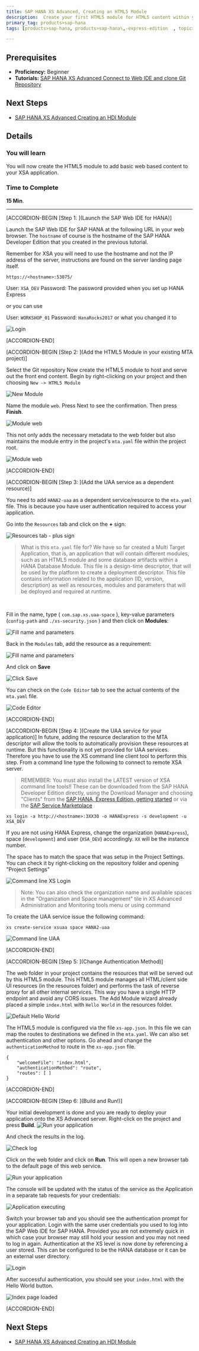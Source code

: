 ```yaml
---
title: SAP HANA XS Advanced, Creating an HTML5 Module
description:  Create your first HTML5 module for HTML5 content within your XSA application
primary_tag: products>sap-hana
tags: [products>sap-hana, products>sap-hana\,-express-edition  , topic>big-data, tutorial>beginner ]

---
```


## Prerequisites  
 - **Proficiency:** Beginner
 - **Tutorials:** [SAP HANA XS Advanced Connect to Web IDE and clone Git Repository](http://www.sap.com/developer/tutorials/xsa-connecting-webide.html)

## Next Steps
 - [SAP HANA XS Advanced Creating an HDI Module](http://www.sap.com/developer/tutorials/xsa-hdi-module.html)


## Details
### You will learn  
You will now create the HTML5 module to add basic web based content to your XSA application.


### Time to Complete
**15 Min**.

---


[ACCORDION-BEGIN [Step 1: ](Launch the SAP Web IDE for HANA)]

Launch the SAP Web IDE for SAP HANA at the following URL in your web browser. The `hostname` of course is the hostname of the SAP HANA Developer Edition that you created in the previous tutorial.

Remember for XSA you will need to use the hostname and not the IP address of the server, instructions are found on the server landing page itself.

`https://<hostname>:53075/`

User: `XSA_DEV`
Password: The password provided when you set up HANA Express

or you can use

User: `WORKSHOP_01`
Password: `HanaRocks2017` or what you changed it to

![Login](1.png)

[ACCORDION-END]


[ACCORDION-BEGIN [Step 2: ](Add the HTML5 Module in your existing MTA project)]

Select the Git repository  Now create the HTML5 module to host and serve out the front end content. Begin by right-clicking on your project and then choosing `New -> HTML5 Module`

![New Module](2.png)

Name the module `web`. Press Next to see the confirmation. Then press **Finish**.

![Module web](3.png)

This not only adds the necessary metadata to the web folder but also maintains the module entry in the project's `mta.yaml` file within the project root.

![Module web](4.png)

[ACCORDION-END]

[ACCORDION-BEGIN [Step 3: ](Add the UAA service as a dependent resource)]

You need to add `HANA2-uaa` as a dependent service/resource to the `mta.yaml` file. This is because you have user authentication required to access your application.

Go into the `Resources` tab and click on the **+** sign:

![Resources tab - plus sign](4_1.png)
>What is this `mta.yaml` file for? We have so far created a Multi Target Application, that is, an application that will contain different modules, such as an HTML5 module and some database artifacts within a HANA Database Module. This file is a design-time descriptor, that will be used by the platform to create a deployment descriptor. This file contains information related to the application (ID, version, description) as well as resources, modules and parameters that will be deployed and required at runtime.


</br>

Fill in the name,  type ( `com.sap.xs.uaa-space` ), key-value parameters (`config-path` and `./xs-security.json` ) and then click on **Modules**:

![Fill name and parameters](4_2.png)

Back in the `Modules` tab, add the resource as a requirement:

![Fill name and parameters](4_3.png)

And click on **Save**

![Click Save](4_4.png)

You can check on the `Code Editor` tab to see the actual contents of the  `mta.yaml` file.

![Code Editor](4_5.png)


[ACCORDION-END]

[ACCORDION-BEGIN [Step 4: ](Create the UAA service for your application)]
In future, adding the resource declaration to the MTA descriptor will allow the tools to automatically provision these resources at runtime. But this functionality is not yet provided for UAA services.  Therefore you have to use the XS command line client tool to perform this step. From a command line type the following to connect to remote XSA server.

>REMEMBER: You must also install the LATEST version of XSA command line tools!! These can be downloaded from the SAP HANA Developer Edition directly, using the Download Manager and choosing "Clients" from the [SAP HANA, Express Edition, getting started](https://www.sap.com/developer/topics/sap-hana-express.html) or via the [SAP Service Marketplace](https://websmp208.sap-ag.de/~SAPIDP/002006825000000234912001E)

```
xs login -a http://<hostname>:3XX30 -o HANAExpress -s development -u XSA_DEV
```

If you are not using HANA Express, change the organization (`HANAExpress`), space (`development`) and user (`XSA_DEV`) accordingly. `XX` will be the instance number.

The space has to match the space that was setup in the Project Settings. You can check it by right-clicking on the repository folder and opening "Project Settings"


![Command line XS Login](5.png)

>Note: You can also check the organization name and available spaces in the "Organization and Space management" tile in XS Advanced Administration and Monitoring tools menu or using command

To create the UAA service issue the following command:

```
xs create-service xsuaa space HANA2-uaa

```

![Command line UAA](6.png)

[ACCORDION-END]

[ACCORDION-BEGIN [Step 5: ](Change Authentication Method)]

The web folder in your project contains the resources that will be served out by this HTML5 module. This HTML5 module manages all HTML/client side UI resources (in the resources folder) and performs the task of reverse proxy for all other internal services. This way you have a single HTTP endpoint and avoid any CORS issues. The Add Module wizard already placed a simple `index.html` with `Hello World` in the resources folder.

![Default Hello World](7.png)

The HTML5 module is configured via the file `xs-app.json`. In this file we can map the routes to destinations we defined in the `mta.yaml`. We can also set authentication and other options. Go ahead and change the `authenticationMethod` to route in the `xs-app.json` file.

```
{
	"welcomeFile": "index.html",
	"authenticationMethod": "route",
	"routes": [ ]
}
```
[ACCORDION-END]

[ACCORDION-BEGIN [Step 6: ](Build and Run!)]

Your initial development is done and you are ready to deploy your application onto the XS Advanced server. Right-click on the project and press **Build**.
![Run your application](8_1.png)

And check the results in the log.

![Check log](8_2.png)

Click on the web folder and click on **Run**. This  will open a new browser tab to the default page of this web service.

![Run your application](8.png)

The console will be updated with the status of the service as the Application in a separate tab requests for your credentials:

![Application executing](9.png)

Switch your browser tab and you should see the authentication prompt for your application. Login with the same user credentials you used to log into the SAP Web IDE for SAP HANA. Provided you are not extremely quick in which case your browser may still hold your session and you may not need to log in again. Authentication at the XS level is now done by referencing a user stored. This can be configured to be the HANA database or it can be an external user directory.

![Login](https://raw.githubusercontent.com/SAPDocuments/Tutorials/master/tutorials/xsa-html5-module/1.png)

After successful authentication, you should see your `index.html` with the Hello World button.

![Index page loaded](https://raw.githubusercontent.com/SAPDocuments/Tutorials/master/tutorials/xsa-html5-module/10.png)

[ACCORDION-END]

## Next Steps
 - [SAP HANA XS Advanced Creating an HDI Module](http://www.sap.com/developer/tutorials/xsa-hdi-module.html)
